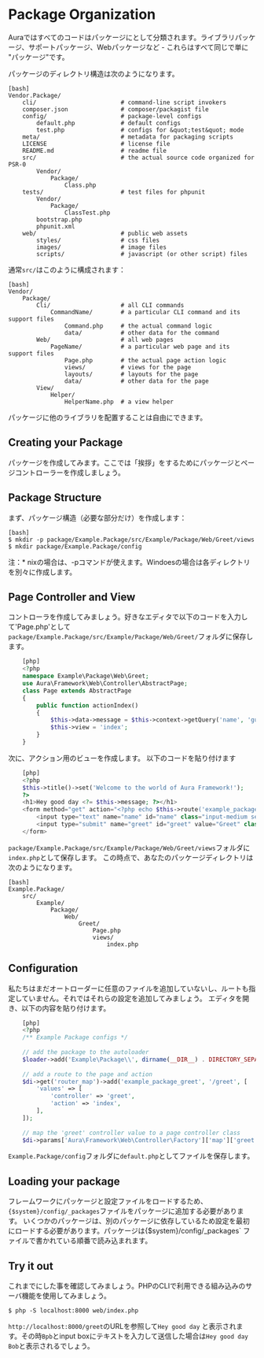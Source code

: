 # Package Organization #

Auraではすべてのコードはパッケージにとして分類されます。ライブラリパッケージ、サポートパッケージ、Webパッケージなど - これらはすべて同じで単に &quot;パッケージ&quot;です。

パッケージのディレクトリ構造は次のようになります。

    [bash]
    Vendor.Package/
        cli/                        # command-line script invokers
        composer.json               # composer/packagist file
        config/                     # package-level configs
            default.php             # default configs
            test.php                # configs for &quot;test&quot; mode
        meta/                       # metadata for packaging scripts
        LICENSE                     # license file
        README.md                   # readme file
        src/                        # the actual source code organized for PSR-0
            Vendor/
                Package/
                    Class.php
        tests/                      # test files for phpunit
            Vendor/
                Package/
                    ClassTest.php
            bootstrap.php
            phpunit.xml
        web/                        # public web assets
            styles/                 # css files
            images/                 # image files
            scripts/                # javascript (or other script) files

通常`src/`はこのように構成されます：

    [bash]
    Vendor/
        Package/
            Cli/                    # all CLI commands
                CommandName/        # a particular CLI command and its support files
                    Command.php     # the actual command logic
                    data/           # other data for the command
            Web/                    # all web pages
                PageName/           # a particular web page and its support files
                    Page.php        # the actual page action logic
                    views/          # views for the page
                    layouts/        # layouts for the page
                    data/           # other data for the page
            View/
                Helper/
                    HelperName.php  # a view helper

パッケージに他のライブラリを配置することは自由にできます。

## Creating your Package ##

パッケージを作成してみます。ここでは「挨拶」をするためにパッケージとページコントローラーを作成しましょう。
## Package Structure ##

まず、パッケージ構造（必要な部分だけ）を作成します：

    [bash]
    $ mkdir -p package/Example.Package/src/Example/Package/Web/Greet/views
    $ mkdir package/Example.Package/config

注：* nixの場合は、-pコマンドが使えます。Windoesの場合は各ディレクトリを別々に作成します。

## Page Controller and View ##

コントローラを作成してみましょう。好きなエディタで以下のコードを入力して&#39;Page.php&#39;として `package/Example.Package/src/Example/Package/Web/Greet/`フォルダに保存します。

```php
    [php]
    <?php
    namespace Example\Package\Web\Greet;
    use Aura\Framework\Web\Controller\AbstractPage;
    class Page extends AbstractPage
    {
        public function actionIndex()
        {
            $this->data->message = $this->context->getQuery('name', 'guys!');
            $this->view = 'index';
        }
    }
```

次に、アクション用のビューを作成します。
以下のコードを貼り付けます
```php
    [php]
    <?php
    $this->title()->set('Welcome to the world of Aura Framework!');
    ?>
    <h1>Hey good day <?= $this->message; ?></h1>
    <form method="get" action="<?php echo $this->route('example_package_greet'); ?>" class="form-search">
        <input type="text" name="name" id="name" class="input-medium search-query" placeholder="Name" />
        <input type="submit" name="greet" id="greet" value="Greet" class="btn" />
    </form>
```    
    
 `package/Example.Package/src/Example/Package/Web/Greet/views`フォルダに`index.php`として保存します。
この時点で、あなたのパッケージディレクトリは次のようになります。

    [bash]
    Example.Package/
        src/
            Example/
                Package/
                    Web/
                        Greet/
                            Page.php
                            views/
                                index.php

## Configuration ##

私たちはまだオートローダーに任意のファイルを追加していないし、ルートも指定していません。それではそれらの設定を追加してみましょう。
エディタを開き、以下の内容を貼り付けます。

```php
    [php]
    <?php
    /** Example Package configs */
    
    // add the package to the autoloader
    $loader->add('Example\Package\\', dirname(__DIR__) . DIRECTORY_SEPARATOR . 'src');
    
    // add a route to the page and action
    $di->get('router_map')->add('example_package_greet', '/greet', [
        'values' => [
            'controller' => 'greet',
            'action' => 'index',
        ],
    ]);
    
    // map the 'greet' controller value to a page controller class
    $di->params['Aura\Framework\Web\Controller\Factory']['map']['greet'] = 'Example\Package\Web\Greet\Page';
```
    
`Example.Package/config`フォルダに` default.php `としてファイルを保存します。

## Loading your package ##

フレームワークにパッケージと設定ファイルをロードするため、`{$system}/config/_packages`ファイルをパッケージに追加する必要があります。
いくつかのパッケージは、別のパッケージに依存しているため設定を最初にロードする必要があります。パッケージは{$system}/config/_packages` ファイルで書かれている順番で読み込まれます。

## Try it out ##

これまでにした事を確認してみましょう。PHPのCLIで利用できる組み込みのサーバ機能を使用してみましょう。

    $ php -S localhost:8000 web/index.php

`http://localhost:8000/greet`のURLを参照して`Hey good day` と表示されます。その時`Bpb`とinput boxにテキストを入力して送信した場合は`Hey good day Bob`と表示されるでしょう。
